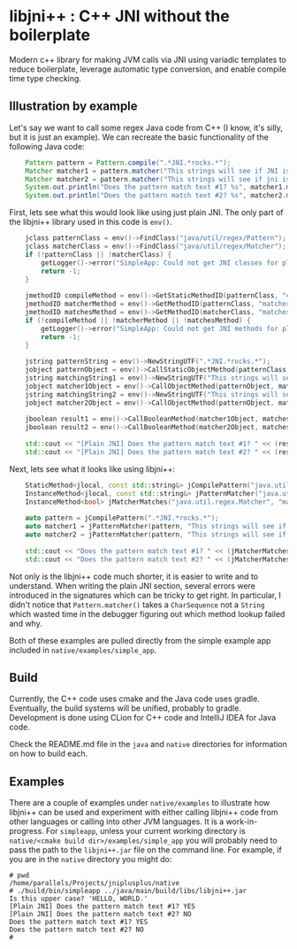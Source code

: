 # libjni++ : C++ JNI without the boilerplate 

Modern c++ library for making JVM calls via JNI using variadic templates to reduce boilerplate, 
leverage automatic type conversion, and enable compile time type checking.

## Illustration by example

Let's say we want to call some regex Java code from C++ (I know, it's silly, but it is just an example).
We can recreate the basic functionality of the following Java code:

```java
    Pattern pattern = Pattern.compile(".*JNI.*rocks.*");
    Matcher matcher1 = pattern.matcher("This strings will see if JNI is dumb as rocks or not");
    Matcher matcher2 = pattern.matcher("This strings will see if jni is dumb as rocks or not");
    System.out.println("Does the pattern match text #1? %s", matcher1.matches() ? "YES" : "NO");
    System.out.println("Does the pattern match text #2? %s", matcher2.matches() ? "YES" : "NO");
```

First, lets see what this would look like using just plain JNI.  The only part of the libjni++ library 
used in this code is `env()`.

```c++
    jclass patternClass = env()->FindClass("java/util/regex/Pattern");
    jclass matcherClass = env()->FindClass("java/util/regex/Matcher");
    if (!patternClass || !matcherClass) {
        getLogger()->error("SimpleApp: Could not get JNI classes for plain JNI example.");
        return -1;
    }
    
    jmethodID compileMethod = env()->GetStaticMethodID(patternClass, "compile", "(Ljava/lang/String;)Ljava/util/regex/Pattern;");
    jmethodID matcherMethod = env()->GetMethodID(patternClass, "matcher", "(Ljava/lang/CharSequence;)Ljava/util/regex/Matcher;");
    jmethodID matchesMethod = env()->GetMethodID(matcherClass, "matches", "()Z");
    if (!compileMethod || !matcherMethod || !matchesMethod) {
        getLogger()->error("SimpleApp: Could not get JNI methods for plain JNI example.");
        return -1;
    }
    
    jstring patternString = env()->NewStringUTF(".*JNI.*rocks.*");
    jobject patternObject = env()->CallStaticObjectMethod(patternClass, compileMethod, patternString);
    jstring matchingString1 = env()->NewStringUTF("This strings will see if JNI is dumb as rocks or not");
    jobject matcher1Object = env()->CallObjectMethod(patternObject, matcherMethod, matchingString1);
    jstring matchingString2 = env()->NewStringUTF("This strings will see if jni is dumb as rocks or not");
    jobject matcher2Object = env()->CallObjectMethod(patternObject, matcherMethod, matchingString2);
    
    jboolean result1 = env()->CallBooleanMethod(matcher1Object, matchesMethod);
    jboolean result2 = env()->CallBooleanMethod(matcher2Object, matchesMethod);
    
    std::cout << "[Plain JNI] Does the pattern match text #1? " << (result1 ? "YES" : "NO") << std::endl;
    std::cout << "[Plain JNI] Does the pattern match text #2? " << (result2 ? "YES" : "NO") << std::endl;
```

Next, lets see what it looks like using libjni++:

```c++
    StaticMethod<jlocal, const std::string&> jCompilePattern("java.util.regex.Pattern", "compile");
    InstanceMethod<jlocal, const std::string&> jPatternMatcher("java.util.regex.Pattern", "matcher");
    InstanceMethod<bool> jMatcherMatches("java.util.regex.Matcher", "matches");
    
    auto pattern = jCompilePattern(".*JNI.*rocks.*");
    auto matcher1 = jPatternMatcher(pattern, "This strings will see if JNI is dumb as rocks or not");
    auto matcher2 = jPatternMatcher(pattern, "This strings will see if jni is dumb as rocks or not");
    
    std::cout << "Does the pattern match text #1? " << (jMatcherMatches(matcher1) ? "YES" : "NO") << std::endl;
    std::cout << "Does the pattern match text #2? " << (jMatcherMatches(matcher2) ? "YES" : "NO") << std::endl;
```

Not only is the libjni++ code much shorter, it is easier to write and to understand.  When
writing the plain JNI section, several errors were introduced in the signatures which can be tricky to 
get right.  In particular, I didn't notice that `Pattern.matcher()` takes a `CharSequence` not a `String` which
wasted time in the debugger figuring out which method lookup failed and why.

Both of these examples are pulled directly from the simple example app included in `native/examples/simple_app`.

## Build

Currently, the C++ code uses cmake and the Java code uses gradle.  Eventually, the build systems will 
be unified, probably to gradle.  Development is done using CLion for C++ code and IntelliJ IDEA for 
Java code.  

Check the README.md file in the `java` and `native` directories for information on how to build each.

## Examples

There are a couple of examples under `native/examples` to illustrate how libjni++ can be used and
experiment with either calling libjni++ code from other languages or calling into other JVM 
languages.  It is a work-in-progress.  For `simpleapp`, unless your current working directory
is `native/<cmake build dir>/examples/simple_app` you will probably need to pass the path to the
`libjni++.jar` file on the command line.   For example, if you are in the `native` directory you 
might do:
```shell
# pwd
/home/parallels/Projects/jniplusplus/native
# ./build/bin/simpleapp ../java/main/build/libs/libjni++.jar 
Is this upper case? 'HELLO, WORLD.'
[Plain JNI] Does the pattern match text #1? YES
[Plain JNI] Does the pattern match text #2? NO
Does the pattern match text #1? YES
Does the pattern match text #2? NO
# 
```

